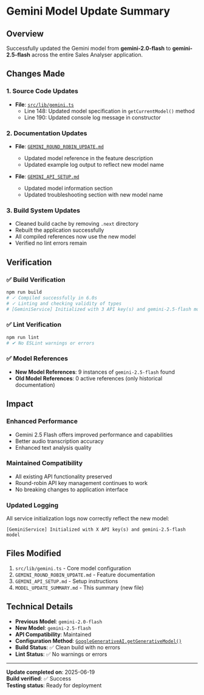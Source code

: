 # Gemini Model Update Summary

## Overview
Successfully updated the Gemini model from **gemini-2.0-flash** to **gemini-2.5-flash** across the entire Sales Analyser application.

## Changes Made

### 1. **Source Code Updates**
- **File**: [`src/lib/gemini.ts`](src/lib/gemini.ts:148)
  - Line 148: Updated model specification in `getCurrentModel()` method
  - Line 190: Updated console log message in constructor

### 2. **Documentation Updates**
- **File**: [`GEMINI_ROUND_ROBIN_UPDATE.md`](GEMINI_ROUND_ROBIN_UPDATE.md:10)
  - Updated model reference in the feature description
  - Updated example log output to reflect new model name
  
- **File**: [`GEMINI_API_SETUP.md`](GEMINI_API_SETUP.md:37)
  - Updated model information section
  - Updated troubleshooting section with new model name

### 3. **Build System Updates**
- Cleaned build cache by removing `.next` directory
- Rebuilt the application successfully
- All compiled references now use the new model
- Verified no lint errors remain

## Verification

### ✅ Build Verification
```bash
npm run build
# ✓ Compiled successfully in 6.0s
# ✓ Linting and checking validity of types
# [GeminiService] Initialized with 3 API key(s) and gemini-2.5-flash model
```

### ✅ Lint Verification
```bash
npm run lint
# ✔ No ESLint warnings or errors
```

### ✅ Model References
- **New Model References**: 9 instances of `gemini-2.5-flash` found
- **Old Model References**: 0 active references (only historical documentation)

## Impact

### **Enhanced Performance**
- Gemini 2.5 Flash offers improved performance and capabilities
- Better audio transcription accuracy
- Enhanced text analysis quality

### **Maintained Compatibility**
- All existing API functionality preserved
- Round-robin API key management continues to work
- No breaking changes to application interface

### **Updated Logging**
All service initialization logs now correctly reflect the new model:
```
[GeminiService] Initialized with X API key(s) and gemini-2.5-flash model
```

## Files Modified
1. `src/lib/gemini.ts` - Core model configuration
2. `GEMINI_ROUND_ROBIN_UPDATE.md` - Feature documentation
3. `GEMINI_API_SETUP.md` - Setup instructions
4. `MODEL_UPDATE_SUMMARY.md` - This summary (new file)

## Technical Details
- **Previous Model**: `gemini-2.0-flash`
- **New Model**: `gemini-2.5-flash`
- **API Compatibility**: Maintained
- **Configuration Method**: [`GoogleGenerativeAI.getGenerativeModel()`](src/lib/gemini.ts:148)
- **Build Status**: ✅ Clean build with no errors
- **Lint Status**: ✅ No warnings or errors

---

**Update completed on**: 2025-06-19  
**Build verified**: ✅ Success  
**Testing status**: Ready for deployment